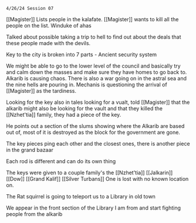 	4/26/24 Session 07

[[Magister]] Lists people in the kalafate. [[Magister]] wants to kill all the people on the list. Winduke of ahas 

Talked about possible taking a trip to hell to find out about the deals that these people made with the devils. 

Key to the city is broken into 7 parts - Ancient security system

We might be able to go to the lower level of the council and basically try and calm down the masses and make sure they have homes to go back to. Alkarib is causing chaos. There is also a war going on in the astral sea and the nine hells are pouring in. Mechanis is questioning the arrival of [[Magister]] as the tardiness. 

Looking for the key also in tales looking for a vualt, told [[Magister]] that the alkarib might also be looking for the vault and that they killed the [[Nzhet'tia]] family, they had a piece of the key.

He points out a section of the slums showing where the Alkarib are based out of, most of it is destroyed as the block for the government are gone.

The key pieces ping each other and the closest ones, there is another piece in the grand bazaar

Each rod is different and can do its own thing

The keys were given to a couple family's the [[Nzhet'tia]] [[Jalkarin]] [[Dow]] [[Grand Kalif]] [[Silver Turbans]] One is lost with no known location on.

The Rat squirrel is going to teleport us to a Library in old town

We appear in the front section of the Library I am from and start fighting people from the alkarib

